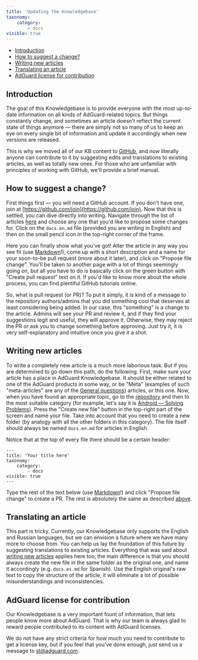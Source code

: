 ```yaml
---
title: 'Updating the Knowledgebase'
taxonomy:
    category:
        - docs
visible: true
---
```


*   [Introduction](#introduction)
*   [How to suggest a change?](#suggest-change)
*   [Writing new articles](#new-article)
*   [Translating an article](#translating)
*   [AdGuard license for contribution](#license)

<a name="introduction"></a>

## Introduction

The goal of this Knowledgebase is to provide everyone with the most up-to-date information on all kinds of AdGuard-related topics. But things constantly change, and sometimes an article doesn't reflect the current state of things anymore — there are simply not so many of us to keep an eye on every single bit of information and update it accordingly when new versions are released. 

This is why we moved all of our KB content to [GitHub](https://github.com/AdguardTeam/AdguardKnowledgeBase/), and now literally anyone can contribute to it by suggesting edits and translations to existing articles, as well as totally new ones. For those who are unfamiliar with principles of working with GitHub, we'll provide a brief manual.

<a name="suggest-change"></a>

## How to suggest a change?

First things first — you will need a GitHub account. If you don't have one, join at [https://github.com/join](https://github.com/join). Now that this is settled, you can dive directly into writing. Navigate through the list of articles [here](https://github.com/AdguardTeam/AdguardKnowledgeBase/tree/master/pages/) and choose any one that you'd like to propose some changes for. Click on the `docs.en.md` file (provided you are writing in English) and then on the small pencil icon in the top-right corner of the frame.

Here you can finally show what you've got! Alter the article in any way you see fit (use [Markdown](https://github.com/LewisVo/Markdown-Tutorial)!), come up with a short description and a name for your soon-to-be pull request (more about it later), and click on "Propose file change". You'll be taken to another page with a lot of things seemingly going on, but all you have to do is basically click on the green button with "Create pull request" text on it. If you'd like to know more about the whole process, you can find plentiful GitHub tutorials online. 

So, what is pull request (or PR)? To put it simply, it is kind of a message to the repository authors/admins that you did something cool that deserves at least considering being added. In our case, this "something" is a change to the article. Admins will see your PR and review it, and if they find your suggestions legit and useful, they will approve it. Otherwise, they may reject the PR or ask you to change something before approving. Just try it, it is very self-explanatory and intuitive once you give it a shot.

<a name="new-article"></a>

## Writing new articles

To write a completely new article is a much more laborious task. But if you are determined to go down this path, do the following. First, make sure your article has a place in AdGuard Knowledgebase. It should be either related to one of the AdGuard products in some way, or be "Meta" (examples of such "meta-articles" are any of the [General questions](https://kb.adguard.com/en)) articles, or this one. Now, when you have found an appropriate topic, go to the [repository](https://github.com/AdguardTeam/AdguardKnowledgeBase/tree/master/pages/) and then to the most suitable category (for example, let's say it is [Android — Solving Problems](https://github.com/AdguardTeam/AdguardKnowledgeBase/tree/master/pages/05.android/06.solving-problems)). Press the "Create new file" button in the top-right part of the screen and name your file. Take into account that you need to create a new folder (by analogy with all the other folders in this category). The file itself should always be named `docs.en.md` for articles in English.

Notice that at the top of every file there should be a certain header:

```
---
title: 'Your title here'
taxonomy:
    category:
        - docs
visible: true
---
```
Type the rest of the text below (use [Markdown](https://github.com/LewisVo/Markdown-Tutorial)!) and click "Propose file change" to create a PR. The rest is absolutely the same as described [above](#suggest-change).

<a name="translating"></a>

## Translating an article

This part is tricky. Currently, our Knowledgebase only supports the English and Russian languages, but we can envision a future where we have many more to choose from. You can help us lay the foundation of this future by suggesting translations to existing articles. Everything that was said about [writing new articles](#new-article) applies here too, the main difference is that you should always create the new file in the same folder as the original one, and name it accordingly (e.g. `docs.es.md` for Spanish). Use the English original's raw text to copy the structure of the article, it will eliminate a lot of possible misunderstandings and inconsistencies.

<a name="license"></a>

## AdGuard license for contribution

Our Knowledgebase is a very important fount of information, that lets people know more about AdGuard. That is why our team is always glad to reward people contributed to its content with AdGuard licenses.

We do not have any strict criteria for how much you need to contribute to get a license key, but if you feel that you’ve done enough, just send us a message to [st@adguard.com](mailto:st@adguard.com).
